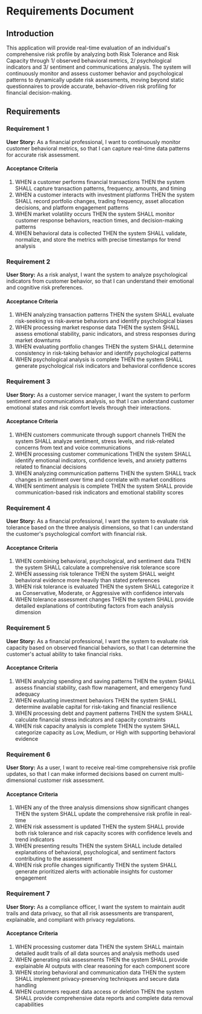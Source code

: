 # Requirements Document

## Introduction

This application will provide real-time evaluation of an individual's comprehensive risk profile by analyzing both Risk Tolerance and Risk Capacity through 1/ observed behavioral metrics, 2/ psychological indicators and 3/ sentiment and communications analysis. The system will continuously monitor and assess customer behavior and psychological patterns to dynamically update risk assessments, moving beyond static questionnaires to provide accurate, behavior-driven risk profiling for financial decision-making.

## Requirements

### Requirement 1

**User Story:** As a financial professional, I want to continuously monitor customer behavioral metrics, so that I can capture real-time data patterns for accurate risk assessment.

#### Acceptance Criteria

1. WHEN a customer performs financial transactions THEN the system SHALL capture transaction patterns, frequency, amounts, and timing
2. WHEN a customer interacts with investment platforms THEN the system SHALL record portfolio changes, trading frequency, asset allocation decisions, and platform engagement patterns
3. WHEN market volatility occurs THEN the system SHALL monitor customer response behaviors, reaction times, and decision-making patterns
4. WHEN behavioral data is collected THEN the system SHALL validate, normalize, and store the metrics with precise timestamps for trend analysis

### Requirement 2

**User Story:** As a risk analyst, I want the system to analyze psychological indicators from customer behavior, so that I can understand their emotional and cognitive risk preferences.

#### Acceptance Criteria

1. WHEN analyzing transaction patterns THEN the system SHALL evaluate risk-seeking vs risk-averse behaviors and identify psychological biases
2. WHEN processing market response data THEN the system SHALL assess emotional stability, panic indicators, and stress responses during market downturns
3. WHEN evaluating portfolio changes THEN the system SHALL determine consistency in risk-taking behavior and identify psychological patterns
4. WHEN psychological analysis is complete THEN the system SHALL generate psychological risk indicators and behavioral confidence scores

### Requirement 3

**User Story:** As a customer service manager, I want the system to perform sentiment and communications analysis, so that I can understand customer emotional states and risk comfort levels through their interactions.

#### Acceptance Criteria

1. WHEN customers communicate through support channels THEN the system SHALL analyze sentiment, stress levels, and risk-related concerns from text and voice communications
2. WHEN processing customer communications THEN the system SHALL identify emotional indicators, confidence levels, and anxiety patterns related to financial decisions
3. WHEN analyzing communication patterns THEN the system SHALL track changes in sentiment over time and correlate with market conditions
4. WHEN sentiment analysis is complete THEN the system SHALL provide communication-based risk indicators and emotional stability scores

### Requirement 4

**User Story:** As a financial professional, I want the system to evaluate risk tolerance based on the three analysis dimensions, so that I can understand the customer's psychological comfort with financial risk.

#### Acceptance Criteria

1. WHEN combining behavioral, psychological, and sentiment data THEN the system SHALL calculate a comprehensive risk tolerance score
2. WHEN assessing risk tolerance THEN the system SHALL weight behavioral evidence more heavily than stated preferences
3. WHEN risk tolerance is evaluated THEN the system SHALL categorize it as Conservative, Moderate, or Aggressive with confidence intervals
4. WHEN tolerance assessment changes THEN the system SHALL provide detailed explanations of contributing factors from each analysis dimension

### Requirement 5

**User Story:** As a financial professional, I want the system to evaluate risk capacity based on observed financial behaviors, so that I can determine the customer's actual ability to take financial risks.

#### Acceptance Criteria

1. WHEN analyzing spending and saving patterns THEN the system SHALL assess financial stability, cash flow management, and emergency fund adequacy
2. WHEN evaluating investment behaviors THEN the system SHALL determine available capital for risk-taking and financial resilience
3. WHEN processing debt and payment patterns THEN the system SHALL calculate financial stress indicators and capacity constraints
4. WHEN risk capacity analysis is complete THEN the system SHALL categorize capacity as Low, Medium, or High with supporting behavioral evidence

### Requirement 6

**User Story:** As a user, I want to receive real-time comprehensive risk profile updates, so that I can make informed decisions based on current multi-dimensional customer risk assessment.

#### Acceptance Criteria

1. WHEN any of the three analysis dimensions show significant changes THEN the system SHALL update the comprehensive risk profile in real-time
2. WHEN risk assessment is updated THEN the system SHALL provide both risk tolerance and risk capacity scores with confidence levels and trend indicators
3. WHEN presenting results THEN the system SHALL include detailed explanations of behavioral, psychological, and sentiment factors contributing to the assessment
4. WHEN risk profile changes significantly THEN the system SHALL generate prioritized alerts with actionable insights for customer engagement

### Requirement 7

**User Story:** As a compliance officer, I want the system to maintain audit trails and data privacy, so that all risk assessments are transparent, explainable, and compliant with privacy regulations.

#### Acceptance Criteria

1. WHEN processing customer data THEN the system SHALL maintain detailed audit trails of all data sources and analysis methods used
2. WHEN generating risk assessments THEN the system SHALL provide explainable AI outputs with clear reasoning for each component score
3. WHEN storing behavioral and communication data THEN the system SHALL implement privacy-preserving techniques and secure data handling
4. WHEN customers request data access or deletion THEN the system SHALL provide comprehensive data reports and complete data removal capabilities
